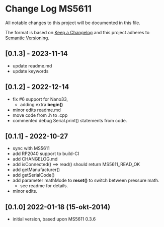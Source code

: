 # Change Log MS5611

All notable changes to this project will be documented in this file.

The format is based on [Keep a Changelog](http://keepachangelog.com/)
and this project adheres to [Semantic Versioning](http://semver.org/).


## [0.1.3] - 2023-11-14
- update readme.md
- update keywords


## [0.1.2] - 2022-12-14
- fix #6 support for Nano33, 
  - adding extra **begin()**
- minor edits readme.md
- move code from .h to .cpp
- commented debug Serial.print() statements from code.

## [0.1.1] - 2022-10-27
- sync with MS5611
- add RP2040 support to build-CI
- add CHANGELOG.md
- add isConnected() ==> read() should return MS5611_READ_OK
- add getManufacturer()
- add getSerialCode()
- add parameter mathMode to **reset()** to switch between pressure math.
  - see readme for details.
- minor edits.

## [0.1.0] 2022-01-18 (15-okt-2014)
- initial version, based upon MS5611 0.3.6